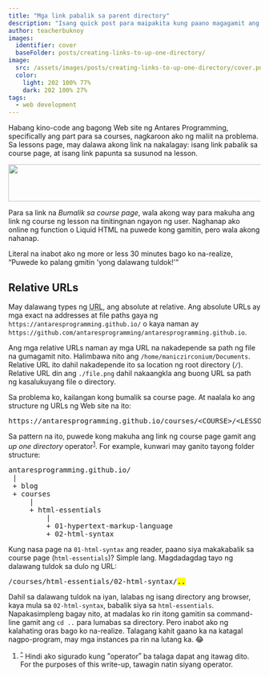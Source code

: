 ```yaml
---
title: "Mga link pabalik sa parent directory"
description: "Isang quick post para maipakita kung paano magagamit ang '..' sa mga anchor tags."
author: teacherbuknoy
images:
  identifier: cover
  baseFolder: posts/creating-links-to-up-one-directory/
image: 
  src: /assets/images/posts/creating-links-to-up-one-directory/cover.png
  color: 
    light: 202 100% 77%
    dark: 202 100% 27%
tags: 
  - web development
---
```


Habang kino-code ang bagong Web site ng Antares Programming, specifically ang part para sa courses, nagkaroon ako ng maliit na problema. Sa lessons page, may dalawa akong link na nakalagay: isang link pabalik sa course page, at isang link papunta sa susunod na lesson.

<img class="img--borderize" src="/assets/images/posts/creating-links-to-up-one-directory/01.png" height="74" width="709" />

Para sa link na <i>Bumalik sa course page</i>, wala akong way para makuha ang link ng course ng lesson na tinitingnan ngayon ng user. Naghanap ako online ng function o Liquid HTML na puwede kong gamitin, pero wala akong nahanap.

Literal na inabot ako ng more or less 30 minutes bago ko na-realize, <q>Puwede ko palang gmitin 'yong dalawang tuldok!'</q>

## Relative URLs

May dalawang types ng <abbr title="Uniform Resource Locator">URL</abbr>, ang absolute at relative. Ang absolute URLs ay mga exact na addresses at file paths gaya ng `https://antaresprogramming.github.io/` o kaya naman ay `https://github.com/antaresprogramming/antaresprogramming.github.io`.

Ang mga relative URLs naman ay mga URL na nakadepende sa path ng file na gumagamit nito. Halimbawa nito ang `/home/maniczirconium/Documents`. Relative URL ito dahil nakadepende ito sa location ng root directory (`/`). Relative URL din ang `./file.png` dahil nakaangkla ang buong URL sa path ng kasalukuyang file o directory.

Sa problema ko, kailangan kong bumalik sa course page. At naalala ko ang structure ng URLs ng Web site na ito:

<pre>https://antaresprogramming.github.io/courses/&lt;COURSE>/&lt;LESSON>/</pre>

Sa pattern na ito, puwede kong makuha ang link ng course page gamit ang <i>up one directory</i> operator<sup><a href="#ftn-1" id="fsrc-1">1</a></sup>. For example, kunwari may ganito tayong folder structure:

<pre>
antaresprogramming.github.io/
 |
 + blog
 + courses
     |
     + html-essentials
         |
         + 01-hypertext-markup-language
         + 02-html-syntax
</pre>

Kung nasa page na `01-html-syntax` ang reader, paano siya makakabalik sa course page (`html-essentials`)? Simple lang. Magdadagdag tayo ng dalawang tuldok sa dulo ng URL:

<pre>/courses/html-essentials/02-html-syntax/<mark>..</mark></pre>

Dahil sa dalawang tuldok na iyan, lalabas ng isang directory ang browser, kaya mula sa `02-html-syntax`, babalik siya sa `html-essentials`. Napakasimpleng bagay nito, at madalas ko rin itong gamitin sa command-line gamit ang `cd ..` para lumabas sa directory. Pero inabot ako ng kalahating oras bago ko na-realize. Talagang kahit gaano ka na katagal nagpo-program, may mga instances pa rin na lutang ka. 😂

1. <sup><a href="#fsrc-1" id="ftn-1">^</a></sup> Hindi ako sigurado kung <q>operator</q> ba talaga dapat ang itawag dito. For the purposes of this write-up, tawagin natin siyang operator. 
